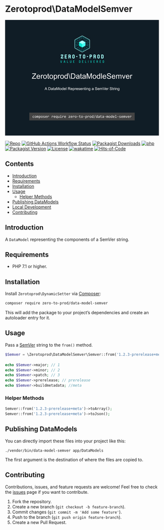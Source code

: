 # Zerotoprod\DataModelSemver

![](art/logo.png)

[![Repo](https://img.shields.io/badge/github-gray?logo=github)](https://github.com/zero-to-prod/data-model-semver)
[![GitHub Actions Workflow Status](https://img.shields.io/github/actions/workflow/status/zero-to-prod/data-model-semver/test.yml?label=tests)](https://github.com/zero-to-prod/data-model-semver/actions)
[![Packagist Downloads](https://img.shields.io/packagist/dt/zero-to-prod/data-model-semver?color=blue)](https://packagist.org/packages/zero-to-prod/data-model-semver/stats)
[![php](https://img.shields.io/packagist/php-v/zero-to-prod/data-model-semver.svg?color=purple)](https://packagist.org/packages/zero-to-prod/data-model-semver/stats)
[![Packagist Version](https://img.shields.io/packagist/v/zero-to-prod/data-model-semver?color=f28d1a)](https://packagist.org/packages/zero-to-prod/data-model-semver)
[![License](https://img.shields.io/packagist/l/zero-to-prod/data-model-semver?color=pink)](https://github.com/zero-to-prod/data-model-semver/blob/main/LICENSE.md)
[![wakatime](https://wakatime.com/badge/github/zero-to-prod/data-model-semver.svg)](https://wakatime.com/badge/github/zero-to-prod/data-model-semver)
[![Hits-of-Code](https://hitsofcode.com/github/zero-to-prod/data-model-semver?branch=main)](https://hitsofcode.com/github/zero-to-prod/data-model-semver/view?branch=main)

## Contents

- [Introduction](#introduction)
- [Requirements](#requirements)
- [Installation](#installation)
- [Usage](#usage)
  - [Helper Methods](#helper-methods)
- [Publishing DataModels](#publishing-datamodels)
- [Local Development](./LOCAL_DEVELOPMENT.md)
- [Contributing](#contributing)

## Introduction

A `DataModel` representing the components of a SemVer string.

## Requirements

- PHP 7.1 or higher.

## Installation

Install `Zerotoprod\DynamicSetter` via [Composer](https://getcomposer.org/):

```bash
composer require zero-to-prod/data-model-semver
```

This will add the package to your project’s dependencies and create an autoloader entry for it.

## Usage

Pass a [SemVer](https://semver.org/) string to the `from()` method.

```php
$Semver = \Zerotoprod\DataModelSemver\Semver::from('1.2.3-prerelease+meta');

echo $Semver->major; // 1
echo $Semver->minor; // 2
echo $Semver->patch; // 3
echo $Semver->prerelease; // prerelease
echo $Semver->buildmetadata; //meta
```

### Helper Methods

```php
Semver::from('1.2.3-prerelease+meta')->toArray();
Semver::from('1.2.3-prerelease+meta')->toJson();
```

## Publishing DataModels

You can directly import these files into your project like this:

```shell
./vendor/bin/data-model-semver app/DataModels
```

The first argument is the destination of where the files are copied to.


## Contributing

Contributions, issues, and feature requests are welcome!
Feel free to check the [issues](https://github.com/zero-to-prod/data-model-semver/issues) page if you want to contribute.

1. Fork the repository.
2. Create a new branch (`git checkout -b feature-branch`).
3. Commit changes (`git commit -m 'Add some feature'`).
4. Push to the branch (`git push origin feature-branch`).
5. Create a new Pull Request.
